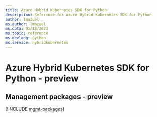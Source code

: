 ```yaml
---
title: Azure Hybrid Kubernetes SDK for Python
description: Reference for Azure Hybrid Kubernetes SDK for Python
author: lmazuel
ms.author: lmazuel
ms.data: 01/18/2023
ms.topic: reference
ms.devlang: python
ms.service: hybridkubernetes
---
```

# Azure Hybrid Kubernetes SDK for Python - preview

## Management packages - preview
[!INCLUDE [mgmt-packages](hybrid-kubernetes-mgmt-index.md)]